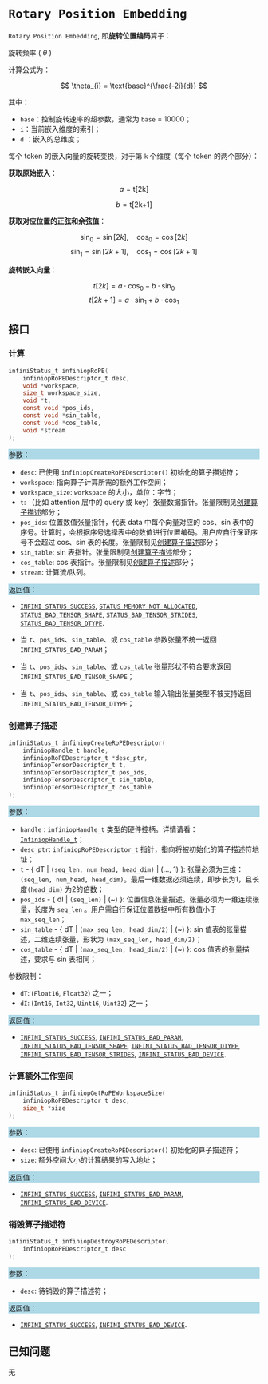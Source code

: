 ﻿
# `Rotary Position Embedding`

`Rotary Position Embedding`, 即**旋转位置编码**算子：

旋转频率 ( $\theta$ )

计算公式为：

$$
\theta_{i} = \text{base}^{\frac{-2i}{d}}
$$

其中：

- `base`：控制旋转速率的超参数，通常为 `base` = 10000；
- `i`：当前嵌入维度的索引；
- `d` ：嵌入的总维度；

每个 token 的嵌入向量的旋转变换，对于第 `k` 个维度（每个 token 的两个部分）：

**获取原始嵌入**：

  $$
  a = \text{t[2k]}
  $$

  $$
  b = \text{t[2k+1]}
  $$

**获取对应位置的正弦和余弦值**：

  $$
  \sin_0 = \sin[2k], \quad \cos_0 = \cos[2k]
  $$
  $$
  \sin_1 = \sin[2k + 1], \quad \cos_1 = \cos[2k + 1]
  $$

**旋转嵌入向量**：

  $$
  t[2k] = a \cdot \cos_0 - b \cdot \sin_0
  $$
  $$
  t[2k+1] = a \cdot \sin_1 + b \cdot \cos_1
  $$

## 接口

### 计算

```c
infiniStatus_t infiniopRoPE(
    infiniopRoPEDescriptor_t desc,
    void *workspace,
    size_t workspace_size,
    void *t,
    const void *pos_ids,
    const void *sin_table,
    const void *cos_table,
    void *stream
);
```

<div style="background-color: lightblue; padding: 1px;"> 参数： </div>

- `desc`:
  已使用 `infiniopCreateRoPEDescriptor()` 初始化的算子描述符；
- `workspace`:
  指向算子计算所需的额外工作空间；
- `workspace_size`:
  `workspace` 的大小，单位：字节；
- `t`:
  （比如 attention 层中的 query 或 key）张量数据指针。张量限制见[创建算子描述](#创建算子描述)部分；
- `pos_ids`:
  位置数值张量指针，代表 data 中每个向量对应的 cos、sin 表中的序号。计算时，会根据序号选择表中的数值进行位置编码。用户应自行保证序号不会超过 cos、sin 表的长度。张量限制见[创建算子描述](#创建算子描述)部分；
- `sin_table`:
  sin 表指针。张量限制见[创建算子描述](#创建算子描述)部分；
- `cos_table`:
  cos 表指针。张量限制见[创建算子描述](#创建算子描述)部分；
- `stream`:
  计算流/队列。

<div style="background-color: lightblue; padding: 1px;">  返回值：</div>

- [`INFINI_STATUS_SUCCESS`], [`STATUS_MEMORY_NOT_ALLOCATED`], [`STATUS_BAD_TENSOR_SHAPE`], [`STATUS_BAD_TENSOR_STRIDES`], [`STATUS_BAD_TENSOR_DTYPE`].

- 当 `t`、`pos_ids`、`sin_table`、或 `cos_table` 参数张量不统一返回 `INFINI_STATUS_BAD_PARAM`；
- 当 `t`、`pos_ids`、`sin_table`、或 `cos_table` 张量形状不符合要求返回 `INFINI_STATUS_BAD_TENSOR_SHAPE`；
- 当 `t`、`pos_ids`、`sin_table`、或 `cos_table` 输入输出张量类型不被支持返回 `INFINI_STATUS_BAD_TENSOR_DTYPE`；

### 创建算子描述

```c
infiniStatus_t infiniopCreateRoPEDescriptor(
    infiniopHandle_t handle,
    infiniopRoPEDescriptor_t *desc_ptr,
    infiniopTensorDescriptor_t t,
    infiniopTensorDescriptor_t pos_ids,
    infiniopTensorDescriptor_t sin_table,
    infiniopTensorDescriptor_t cos_table
);
```

<div style="background-color: lightblue; padding: 1px;"> 参数：</div>

- `handle`
 : `infiniopHandle_t` 类型的硬件控柄。详情请看：[`InfiniopHandle_t`]；
- `desc_ptr`:
  `infiniopRoPEDescriptor_t` 指针，指向将被初始化的算子描述符地址；
- `t` - { dT | `(seq_len, num_head, head_dim)` | (..., 1) }:
  张量必须为三维：`(seq_len, num_head, head_dim)`。最后一维数据必须连续，即步长为1，且长度`(head_dim)` 为2的倍数；
- `pos_ids` - { dI | `(seq_len)` | (~) }:
  位置信息张量描述。张量必须为一维连续张量，长度为 `seq_len` 。用户需自行保证位置数据中所有数值小于 `max_seq_len`；
- `sin_table` - { dT | `(max_seq_len, head_dim/2)` | (~) }:
  sin 值表的张量描述，二维连续张量，形状为 `(max_seq_len, head_dim/2)`；
- `cos_table` - { dT | `(max_seq_len, head_dim/2)` | (~) }:
  cos 值表的张量描述，要求与 sin 表相同；

参数限制：

- `dT`:  (`Float16`, `Float32`) 之一；
- `dI`: (`Int16`, `Int32`, `Uint16`, `Uint32`) 之一；

<div style="background-color: lightblue; padding: 1px;"> 返回值：</div>

- [`INFINI_STATUS_SUCCESS`], [`INFINI_STATUS_BAD_PARAM`],  [`INFINI_STATUS_BAD_TENSOR_SHAPE`], [`INFINI_STATUS_BAD_TENSOR_DTYPE`], [`INFINI_STATUS_BAD_TENSOR_STRIDES`], [`INFINI_STATUS_BAD_DEVICE`].

### 计算额外工作空间

```c
infiniStatus_t infiniopGetRoPEWorkspaceSize(
    infiniopRoPEDescriptor_t desc,
    size_t *size
);
```

<div style="background-color: lightblue; padding: 1px;"> 参数：</div>

- `desc`:
  已使用 `infiniopCreateRoPEDescriptor()` 初始化的算子描述符；
- `size`:
  额外空间大小的计算结果的写入地址；

<div style="background-color: lightblue; padding: 1px;"> 返回值：</div>

- [`INFINI_STATUS_SUCCESS`], [`INFINI_STATUS_BAD_PARAM`], [`INFINI_STATUS_BAD_DEVICE`].

### 销毁算子描述符

```c
infiniStatus_t infiniopDestroyRoPEDescriptor(
    infiniopRoPEDescriptor_t desc
);
```

<div style="background-color: lightblue; padding: 1px;"> 参数： </div>

- `desc`:
  待销毁的算子描述符；

<div style="background-color: lightblue; padding: 1px;"> 返回值： </div>

- [`INFINI_STATUS_SUCCESS`], [`INFINI_STATUS_BAD_DEVICE`].

## 已知问题

无

<!-- 链接 -->
[`InfiniopHandle_t`]: /infiniop/handle/README.md

[`INFINI_STATUS_SUCCESS`]: /common/status/README.md#INFINI_STATUS_SUCCESS
[`INFINI_STATUS_BAD_PARAM`]: /common/status/README.md#INFINI_STATUS_BAD_PARAM
[`INFINI_STATUS_BAD_DEVICE`]: /common/status/README.md#INFINI_STATUS_BAD_DEVICE
[`INFINI_STATUS_BAD_TENSOR_SHAPE`]: /common/status/README.md#INFINI_STATUS_BAD_TENSOR_SHAPE
[`INFINI_STATUS_BAD_TENSOR_DTYPE`]: /common/status/README.md#INFINI_STATUS_BAD_TENSOR_DTYPE
[`INFINI_STATUS_BAD_TENSOR_STRIDES`]: /common/status/README.md#INFINI_STATUS_BAD_TENSOR_STRIDES
[`STATUS_MEMORY_NOT_ALLOCATED`]:/common/status/README.md#STATUS_MEMORY_NOT_ALLOCATED
[`STATUS_BAD_TENSOR_SHAPE`]:/common/status/README.md#STATUS_BAD_TENSOR_SHAPE
[`STATUS_BAD_TENSOR_STRIDES`]:/common/status/README.md#STATUS_BAD_TENSOR_STRIDES
[`STATUS_BAD_TENSOR_DTYPE`]:/common/status/README.md#STATUS_BAD_TENSOR_DTYP
